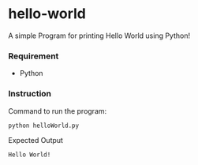 # hello-world
A simple Program for printing Hello World using Python!


### Requirement
* Python


### Instruction
Command to run the program:
```
python helloWorld.py
```

Expected Output
```
Hello World!
```
